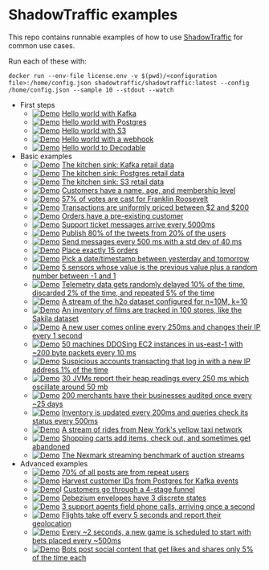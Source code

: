 # ShadowTraffic examples

This repo contains runnable examples of how to use [ShadowTraffic](http://shadowtraffic.io/) for common use cases.

Run each of these with:

```
docker run --env-file license.env -v $(pwd)/<configuration file>:/home/config.json shadowtraffic/shadowtraffic:latest --config /home/config.json --sample 10 --stdout --watch
```

- First steps
    - [![Demo](https://img.shields.io/badge/demo-%F0%9F%9A%80-%2396b939)](https://github.com/codespaces/new?machine=basicLinux32gb&repo=707805347&ref=main&devcontainer_path=.devcontainer%2Fhello-world-kafka%2Fdevcontainer.json) [Hello world with Kafka](hello-world-kafka.json)
    - [![Demo](https://img.shields.io/badge/demo-%F0%9F%9A%80-%2396b939)](https://github.com/codespaces/new?machine=basicLinux32gb&repo=707805347&ref=main&devcontainer_path=.devcontainer%2Fhello-world-postgres%2Fdevcontainer.json) [Hello world with Postgres](hello-world-postgres.json)
    - [![Demo](https://img.shields.io/badge/demo-%F0%9F%9A%80-%2396b939)](https://github.com/codespaces/new?machine=basicLinux32gb&repo=707805347&ref=main&devcontainer_path=.devcontainer%2Fhello-world-s3%2Fdevcontainer.json) [Hello world with S3](hello-world-s3.json)
    - [![Demo](https://img.shields.io/badge/demo-%F0%9F%9A%80-%2396b939)](https://github.com/codespaces/new?machine=basicLinux32gb&repo=707805347&ref=main&devcontainer_path=.devcontainer%2Fhello-world-webhook%2Fdevcontainer.json) [Hello world with a webhook](hello-world-webhook.json)
    - [![Demo](https://img.shields.io/badge/demo-%F0%9F%9A%80-%2396b939)](https://github.com/codespaces/new?machine=basicLinux32gb&repo=707805347&ref=main&devcontainer_path=.devcontainer%2Fdecodable%2Fdevcontainer.json) [Hello world to Decodable](decodable.json)
- Basic examples
    - [![Demo](https://img.shields.io/badge/demo-%F0%9F%9A%80-%2396b939)](https://github.com/codespaces/new?machine=basicLinux32gb&repo=707805347&ref=main&devcontainer_path=.devcontainer%2Fkafka-retail%2Fdevcontainer.json) [The kitchen sink: Kafka retail data](kafka-retail.json)
    - [![Demo](https://img.shields.io/badge/demo-%F0%9F%9A%80-%2396b939)](https://github.com/codespaces/new?machine=basicLinux32gb&repo=707805347&ref=main&devcontainer_path=.devcontainer%2Fpostgres-retail%2Fdevcontainer.json) [The kitchen sink: Postgres retail data](postgres-retail.json)
    - [![Demo](https://img.shields.io/badge/demo-%F0%9F%9A%80-%2396b939)](https://github.com/codespaces/new?machine=basicLinux32gb&repo=707805347&ref=main&devcontainer_path=.devcontainer%2Fs3-retail%2Fdevcontainer.json) [The kitchen sink: S3 retail data](s3-retail.json)
    - [![Demo](https://img.shields.io/badge/demo-%F0%9F%9A%80-%2396b939)](https://github.com/codespaces/new?machine=basicLinux32gb&repo=707805347&ref=main&devcontainer_path=.devcontainer%2Fbasic-customer%2Fdevcontainer.json) [Customers have a name, age, and membership level](basic-customer.json)
    - [![Demo](https://img.shields.io/badge/demo-%F0%9F%9A%80-%2396b939)](https://github.com/codespaces/new?machine=basicLinux32gb&repo=707805347&ref=main&devcontainer_path=.devcontainer%2Fvotes%2Fdevcontainer.json) [57% of votes are cast for Franklin Roosevelt](votes.json)
    - [![Demo](https://img.shields.io/badge/demo-%F0%9F%9A%80-%2396b939)](https://github.com/codespaces/new?machine=basicLinux32gb&repo=707805347&ref=main&devcontainer_path=.devcontainer%2Ftransactions%2Fdevcontainer.json) [Transactions are uniformly priced between $2 and $200](transactions.json)
    - [![Demo](https://img.shields.io/badge/demo-%F0%9F%9A%80-%2396b939)](https://github.com/codespaces/new?machine=basicLinux32gb&repo=707805347&ref=main&devcontainer_path=.devcontainer%2Fcustomers-orders%2Fdevcontainer.json) [Orders have a pre-existing customer](customers-orders.json)
    - [![Demo](https://img.shields.io/badge/demo-%F0%9F%9A%80-%2396b939)](https://github.com/codespaces/new?machine=basicLinux32gb&repo=707805347&ref=main&devcontainer_path=.devcontainer%2Fsupport-tickets%2Fdevcontainer.json) [Support ticket messages arrive every 5000ms](support-tickets.json)
    - [![Demo](https://img.shields.io/badge/demo-%F0%9F%9A%80-%2396b939)](https://github.com/codespaces/new?machine=basicLinux32gb&repo=707805347&ref=main&devcontainer_path=.devcontainer%2Ftweets%2Fdevcontainer.json) [Publish 80% of the tweets from 20% of the users](tweets.json)
    - [![Demo](https://img.shields.io/badge/demo-%F0%9F%9A%80-%2396b939)](https://github.com/codespaces/new?machine=basicLinux32gb&repo=707805347&ref=main&devcontainer_path=.devcontainer%2Fthrottle%2Fdevcontainer.json) [Send messages every 500 ms with a std dev of 40 ms](throttle.json)
    - [![Demo](https://img.shields.io/badge/demo-%F0%9F%9A%80-%2396b939)](https://github.com/codespaces/new?machine=basicLinux32gb&repo=707805347&ref=main&devcontainer_path=.devcontainer%2Fexactly%2Fdevcontainer.json) [Place exactly 15 orders](exactly.json)
    - [![Demo](https://img.shields.io/badge/demo-%F0%9F%9A%80-%2396b939)](https://github.com/codespaces/new?machine=basicLinux32gb&repo=707805347&ref=main&devcontainer_path=.devcontainer%2Ftime%2Fdevcontainer.json) [Pick a date/timestamp between yesterday and tomorrow](time.json)
    - [![Demo](https://img.shields.io/badge/demo-%F0%9F%9A%80-%2396b939)](https://github.com/codespaces/new?machine=basicLinux32gb&repo=707805347&ref=main&devcontainer_path=.devcontainer%2Fsensors%2Fdevcontainer.json) [5 sensors whose value is the previous value plus a random number between -1 and 1](sensors.json)
    - [![Demo](https://img.shields.io/badge/demo-%F0%9F%9A%80-%2396b939)](https://github.com/codespaces/new?machine=basicLinux32gb&repo=707805347&ref=main&devcontainer_path=.devcontainer%2Ftelemetry%2Fdevcontainer.json) [Telemetry data gets randomly delayed 10% of the time, discarded 2% of the time, and repeated 5% of the time](telemetry.json)
    - [![Demo](https://img.shields.io/badge/demo-%F0%9F%9A%80-%2396b939)](https://github.com/codespaces/new?machine=basicLinux32gb&repo=707805347&ref=main&devcontainer_path=.devcontainer%2Fh2o%2Fdevcontainer.json) [A stream of the h2o dataset configured for n=10M, k=10](h2o.json)
    - [![Demo](https://img.shields.io/badge/demo-%F0%9F%9A%80-%2396b939)](https://github.com/codespaces/new?machine=basicLinux32gb&repo=707805347&ref=main&devcontainer_path=.devcontainer%2Fsakila%2Fdevcontainer.json) [An inventory of films are tracked in 100 stores, like the Sakila dataset](sakila.json)
    - [![Demo](https://img.shields.io/badge/demo-%F0%9F%9A%80-%2396b939)](https://github.com/codespaces/new?machine=basicLinux32gb&repo=707805347&ref=main&devcontainer_path=.devcontainer%2Fip-rotation%2Fdevcontainer.json) [A new user comes online every 250ms and changes their IP every 1 second](ip-rotation.json)
    - [![Demo](https://img.shields.io/badge/demo-%F0%9F%9A%80-%2396b939)](https://github.com/codespaces/new?machine=basicLinux32gb&repo=707805347&ref=main&devcontainer_path=.devcontainer%2Fddos%2Fdevcontainer.json) [50 machines DDOSing EC2 instances in us-east-1 with ~200 byte packets every 10 ms](ddos.json)
    - [![Demo](https://img.shields.io/badge/demo-%F0%9F%9A%80-%2396b939)](https://github.com/codespaces/new?machine=basicLinux32gb&repo=707805347&ref=main&devcontainer_path=.devcontainer%2Ffraud%2Fdevcontainer.json) [Suspicious accounts transacting that log in with a new IP address 1% of the time](fraud.json)
    - [![Demo](https://img.shields.io/badge/demo-%F0%9F%9A%80-%2396b939)](https://github.com/codespaces/new?machine=basicLinux32gb&repo=707805347&ref=main&devcontainer_path=.devcontainer%2Fheap-readings%2Fdevcontainer.json) [30 JVMs report their heap readings every 250 ms which oscillate around 50 mb](heap-readings.json)
    - [![Demo](https://img.shields.io/badge/demo-%F0%9F%9A%80-%2396b939)](https://github.com/codespaces/new?machine=basicLinux32gb&repo=707805347&ref=main&devcontainer_path=.devcontainer%2Faudits%2Fdevcontainer.json) [200 merchants have their businesses audited once every ~25 days](audits.json)
    - [![Demo](https://img.shields.io/badge/demo-%F0%9F%9A%80-%2396b939)](https://github.com/codespaces/new?machine=basicLinux32gb&repo=707805347&ref=main&devcontainer_path=.devcontainer%2Finventory-queries%2Fdevcontainer.json) [Inventory is updated every 200ms and queries check its status every 500ms](inventory-queries.json)
    - [![Demo](https://img.shields.io/badge/demo-%F0%9F%9A%80-%2396b939)](https://github.com/codespaces/new?machine=basicLinux32gb&repo=707805347&ref=main&devcontainer_path=.devcontainer%2Ftaxi-rides%2Fdevcontainer.json) [A stream of rides from New York's yellow taxi network](taxi-rides.json)
    - [![Demo](https://img.shields.io/badge/demo-%F0%9F%9A%80-%2396b939)](https://github.com/codespaces/new?machine=basicLinux32gb&repo=707805347&ref=main&devcontainer_path=.devcontainer%2Fshopping-carts%2Fdevcontainer.json) [Shopping carts add items, check out, and sometimes get abandoned](shopping-carts.json)
    - [![Demo](https://img.shields.io/badge/demo-%F0%9F%9A%80-%2396b939)](https://github.com/codespaces/new?machine=basicLinux32gb&repo=707805347&ref=main&devcontainer_path=.devcontainer%2Fnexmark%2Fdevcontainer.json) [The Nexmark streaming benchmark of auction streams](nexmark.json)
- Advanced examples
    - [![Demo](https://img.shields.io/badge/demo-%F0%9F%9A%80-%2396b939)](https://github.com/codespaces/new?machine=basicLinux32gb&repo=707805347&ref=main&devcontainer_path=.devcontainer%2Frepeat-users%2Fdevcontainer.json) [70% of all posts are from repeat users](repeat-users.json)
    - [![Demo](https://img.shields.io/badge/demo-%F0%9F%9A%80-%2396b939)](https://github.com/codespaces/new?machine=basicLinux32gb&repo=707805347&ref=main&devcontainer_path=.devcontainer%2Fcross-connection%2Fdevcontainer.json) [Harvest customer IDs from Postgres for Kafka events](cross-connection.json)
    - [![Demo](https://img.shields.io/badge/demo-%F0%9F%9A%80-%2396b939)](https://github.com/codespaces/new?machine=basicLinux32gb&repo=707805347&ref=main&devcontainer_path=.devcontainer%2Ffunnel%2Fdevcontainer.json)l [Customers go through a 4-stage funnel](funnel.json)
    - [![Demo](https://img.shields.io/badge/demo-%F0%9F%9A%80-%2396b939)](https://github.com/codespaces/new?machine=basicLinux32gb&repo=707805347&ref=main&devcontainer_path=.devcontainer%2Fcdc%2Fdevcontainer.json) [Debezium envelopes have 3 discrete states](cdc.json)
    - [![Demo](https://img.shields.io/badge/demo-%F0%9F%9A%80-%2396b939)](https://github.com/codespaces/new?machine=basicLinux32gb&repo=707805347&ref=main&devcontainer_path=.devcontainer%2Fcall-center%2Fdevcontainer.json) [3 support agents field phone calls, arriving once a second](call-center.json)
    - [![Demo](https://img.shields.io/badge/demo-%F0%9F%9A%80-%2396b939)](https://github.com/codespaces/new?machine=basicLinux32gb&repo=707805347&ref=main&devcontainer_path=.devcontainer%2Fflights%2Fdevcontainer.json) [Flights take off every 5 seconds and report their geolocation](flights.json)
    - [![Demo](https://img.shields.io/badge/demo-%F0%9F%9A%80-%2396b939)](https://github.com/codespaces/new?machine=basicLinux32gb&repo=707805347&ref=main&devcontainer_path=.devcontainer%2Fbets%2Fdevcontainer.json) [Every ~2 seconds, a new game is scheduled to start with bets placed every ~500ms](bets.json)
    - [![Demo](https://img.shields.io/badge/demo-%F0%9F%9A%80-%2396b939)](https://github.com/codespaces/new?machine=basicLinux32gb&repo=707805347&ref=main&devcontainer_path=.devcontainer%2Fbots%2Fdevcontainer.json) [Bots post social content that get likes and shares only 5% of the time each](bots.json)